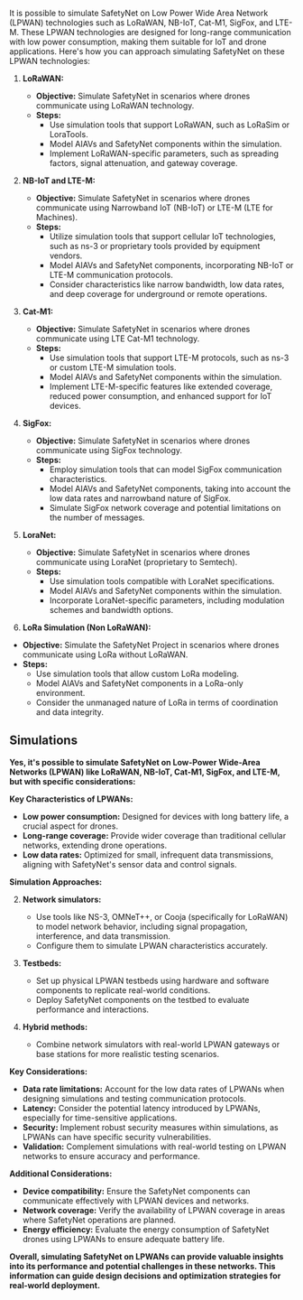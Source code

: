 It is possible to simulate SafetyNet on Low Power Wide Area Network (LPWAN) technologies such as LoRaWAN, NB-IoT, Cat-M1, SigFox, and LTE-M. These LPWAN technologies are designed for long-range communication with low power consumption, making them suitable for IoT and drone applications. Here's how you can approach simulating SafetyNet on these LPWAN technologies:

1. **LoRaWAN:**
   - **Objective:** Simulate SafetyNet in scenarios where drones communicate using LoRaWAN technology.
   - **Steps:**
     - Use simulation tools that support LoRaWAN, such as LoRaSim or LoraTools.
     - Model AIAVs and SafetyNet components within the simulation.
     - Implement LoRaWAN-specific parameters, such as spreading factors, signal attenuation, and gateway coverage.

2. **NB-IoT and LTE-M:**
   - **Objective:** Simulate SafetyNet in scenarios where drones communicate using Narrowband IoT (NB-IoT) or LTE-M (LTE for Machines).
   - **Steps:**
     - Utilize simulation tools that support cellular IoT technologies, such as ns-3 or proprietary tools provided by equipment vendors.
     - Model AIAVs and SafetyNet components, incorporating NB-IoT or LTE-M communication protocols.
     - Consider characteristics like narrow bandwidth, low data rates, and deep coverage for underground or remote operations.

3. **Cat-M1:**
   - **Objective:** Simulate SafetyNet in scenarios where drones communicate using LTE Cat-M1 technology.
   - **Steps:**
     - Use simulation tools that support LTE-M protocols, such as ns-3 or custom LTE-M simulation tools.
     - Model AIAVs and SafetyNet components within the simulation.
     - Implement LTE-M-specific features like extended coverage, reduced power consumption, and enhanced support for IoT devices.

4. **SigFox:**
   - **Objective:** Simulate SafetyNet in scenarios where drones communicate using SigFox technology.
   - **Steps:**
     - Employ simulation tools that can model SigFox communication characteristics.
     - Model AIAVs and SafetyNet components, taking into account the low data rates and narrowband nature of SigFox.
     - Simulate SigFox network coverage and potential limitations on the number of messages.

5. **LoraNet:**
   - **Objective:** Simulate SafetyNet in scenarios where drones communicate using LoraNet (proprietary to Semtech).
   - **Steps:**
     - Use simulation tools compatible with LoraNet specifications.
     - Model AIAVs and SafetyNet components within the simulation.
     - Incorporate LoraNet-specific parameters, including modulation schemes and bandwidth options.

6. **LoRa Simulation (Non LoRaWAN):**

-   **Objective:** Simulate the SafetyNet Project in scenarios where drones communicate using LoRa without LoRaWAN.
-   **Steps:**
    -   Use simulation tools that allow custom LoRa modeling.
    -   Model AIAVs and SafetyNet components in a LoRa-only environment.
    -   Consider the unmanaged nature of LoRa in terms of coordination and data integrity.


## Simulations

**Yes, it's possible to simulate SafetyNet on Low-Power Wide-Area Networks (LPWAN) like LoRaWAN, NB-IoT, Cat-M1, SigFox, and LTE-M, but with specific considerations:**

**Key Characteristics of LPWANs:**

-   **Low power consumption:** Designed for devices with long battery life, a crucial aspect for drones.
-   **Long-range coverage:** Provide wider coverage than traditional cellular networks, extending drone operations.
-   **Low data rates:** Optimized for small, infrequent data transmissions, aligning with SafetyNet's sensor data and control signals.

**Simulation Approaches:**

2.  **Network simulators:**
    
    -   Use tools like NS-3, OMNeT++, or Cooja (specifically for LoRaWAN) to model network behavior, including signal propagation, interference, and data transmission.
    -   Configure them to simulate LPWAN characteristics accurately.
    
4.  **Testbeds:**
    
    -   Set up physical LPWAN testbeds using hardware and software components to replicate real-world conditions.
    -   Deploy SafetyNet components on the testbed to evaluate performance and interactions.
    
6.  **Hybrid methods:**
    
    -   Combine network simulators with real-world LPWAN gateways or base stations for more realistic testing scenarios.
    
**Key Considerations:**

-   **Data rate limitations:** Account for the low data rates of LPWANs when designing simulations and testing communication protocols.
-   **Latency:** Consider the potential latency introduced by LPWANs, especially for time-sensitive applications.
-   **Security:** Implement robust security measures within simulations, as LPWANs can have specific security vulnerabilities.
-   **Validation:** Complement simulations with real-world testing on LPWAN networks to ensure accuracy and performance.

**Additional Considerations:**

-   **Device compatibility:** Ensure the SafetyNet components can communicate effectively with LPWAN devices and networks.
-   **Network coverage:** Verify the availability of LPWAN coverage in areas where SafetyNet operations are planned.
-   **Energy efficiency:** Evaluate the energy consumption of SafetyNet drones using LPWANs to ensure adequate battery life.

**Overall, simulating SafetyNet on LPWANs can provide valuable insights into its performance and potential challenges in these networks. This information can guide design decisions and optimization strategies for real-world deployment.**